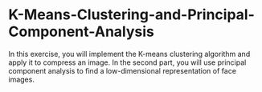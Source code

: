 # K-Means-Clustering-and-Principal-Component-Analysis
In this exercise, you will implement the K-means clustering algorithm and apply it to compress an image. In the second part, you will use principal component analysis to find a low-dimensional representation of face images.
